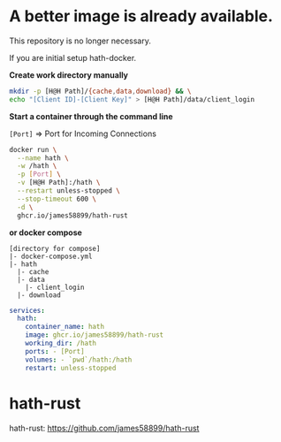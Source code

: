 # A better image is already available.
This repository is no longer necessary.

If you are initial setup hath-docker.

**Create work directory manually**

```bash
mkdir -p [H@H Path]/{cache,data,download} && \
echo "[Client ID]-[Client Key]" > [H@H Path]/data/client_login
```

**Start a container through the command line**

`[Port]` => Port for Incoming Connections

```bash
docker run \
  --name hath \
  -w /hath \
  -p [Port] \
  -v [H@H Path]:/hath \
  --restart unless-stopped \
  --stop-timeout 600 \
  -d \
  ghcr.io/james58899/hath-rust
```

**or docker compose**

```
[directory for compose]
|- docker-compose.yml
|- hath
  |- cache
  |- data
    |- client_login
  |- download
```

```yaml
services:
  hath:
    container_name: hath
    image: ghcr.io/james58899/hath-rust
    working_dir: /hath
    ports: - [Port]
    volumes: - `pwd`/hath:/hath
    restart: unless-stopped
```

# hath-rust

hath-rust: https://github.com/james58899/hath-rust
